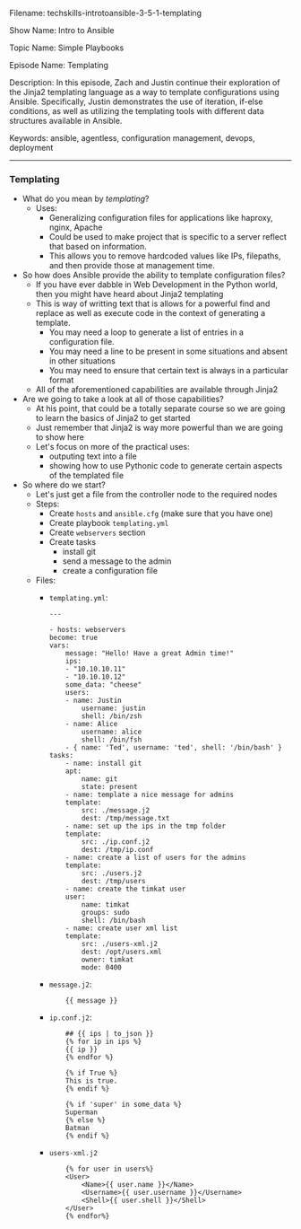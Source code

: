 Filename: techskills-introtoansible-3-5-1-templating

Show Name: Intro to Ansible

Topic Name: Simple Playbooks

Episode Name: Templating 

Description: 
In this episode, Zach and Justin continue their exploration of the Jinja2 templating language as a way to template configurations using Ansible. Specifically, Justin demonstrates the use of iteration, if-else conditions, as well as utilizing the templating tools with different data structures available in Ansible.

Keywords: ansible, agentless, configuration management,
			devops, deployment

---

### Templating
+ What do you mean by _templating_?
	* Uses:
		- Generalizing configuration files for applications like haproxy, nginx, Apache
		- Could be used to make project that is specific to a server reflect that based on information.
		- This allows you to remove hardcoded values like IPs, filepaths, and then provide those at management time.
+ So how does Ansible provide the ability to template configuration files?
	* If you have ever dabble in Web Development in the Python world, then you might have heard about Jinja2 templating
	* This is way of writting text that is allows for a powerful find and replace as well as execute code in the context of generating a template.
		- You may need a loop to generate a list of entries in a configuration file.
		- You may need a line to be present in some situations and absent in other situations
		- You may need to ensure that certain text is always in a particular format
	* All of the aforementioned capabilities are available through Jinja2
+ Are we going to take a look at all of those capabilities?
	* At his point, that could be a totally separate course so we are going to learn the basics of Jinja2 to get started
	* Just remember that Jinja2 is way more powerful than we are going to show here
	* Let's focus on more of the practical uses:
		- outputing text into a file
		- showing how to use Pythonic code to generate certain aspects of the templated file
+ So where do we start?
	* Let's just get a file from the controller node to the required nodes
	* Steps:
		- Create `hosts` and `ansible.cfg` (make sure that you have one)
		- Create playbook `templating.yml`
		- Create `webservers` section
		- Create tasks
			+ install git
			+ send a message to the admin
			+ create a configuration file
	* Files:
		- `templating.yml`:
			```
			---

			- hosts: webservers
			become: true
			vars:
				message: "Hello! Have a great Admin time!"
				ips:
				- "10.10.10.11"
				- "10.10.10.12"
				some_data: "cheese"
				users: 
				- name: Justin
					username: justin
					shell: /bin/zsh
				- name: Alice
					username: alice
					shell: /bin/fsh
				- { name: 'Ted', username: 'ted', shell: '/bin/bash' } 
			tasks:
				- name: install git 
				apt:
					name: git
					state: present
				- name: template a nice message for admins
				template:
					src: ./message.j2
					dest: /tmp/message.txt
				- name: set up the ips in the tmp folder
				template:
					src: ./ip.conf.j2
					dest: /tmp/ip.conf
				- name: create a list of users for the admins
				template:
					src: ./users.j2
					dest: /tmp/users
				- name: create the timkat user
				user:
					name: timkat
					groups: sudo 
					shell: /bin/bash
				- name: create user xml list
				template: 
					src: ./users-xml.j2
					dest: /opt/users.xml
					owner: timkat
					mode: 0400 
	
			```

		- `message.j2`:
			```
				{{ message }}
			```
		- `ip.conf.j2`: 
			```
				## {{ ips | to_json }}
				{% for ip in ips %}
				{{ ip }}
				{% endfor %}

				{% if True %}
				This is true.
				{% endif %}

				{% if 'super' in some_data %}
				Superman 
				{% else %}
				Batman
				{% endif %}
			```
		- `users-xml.j2`
			```
				{% for user in users%}
				<User>
					<Name>{{ user.name }}</Name>
					<Username>{{ user.username }}</Username>
					<Shell>{{ user.shell }}</Shell>
				</User>
				{% endfor%}

			```




